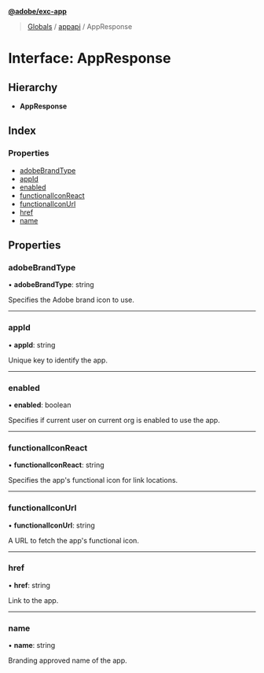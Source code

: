 **[@adobe/exc-app](../README.md)**

> [Globals](../README.md) / [appapi](../modules/appapi.md) / AppResponse

# Interface: AppResponse

## Hierarchy

* **AppResponse**

## Index

### Properties

* [adobeBrandType](appapi.appresponse.md#adobebrandtype)
* [appId](appapi.appresponse.md#appid)
* [enabled](appapi.appresponse.md#enabled)
* [functionalIconReact](appapi.appresponse.md#functionaliconreact)
* [functionalIconUrl](appapi.appresponse.md#functionaliconurl)
* [href](appapi.appresponse.md#href)
* [name](appapi.appresponse.md#name)

## Properties

### adobeBrandType

•  **adobeBrandType**: string

Specifies the Adobe brand icon to use.

___

### appId

•  **appId**: string

Unique key to identify the app.

___

### enabled

•  **enabled**: boolean

Specifies if current user on current org is enabled to use the app.

___

### functionalIconReact

•  **functionalIconReact**: string

Specifies the app's functional icon for link locations.

___

### functionalIconUrl

•  **functionalIconUrl**: string

A URL to fetch the app's functional icon.

___

### href

•  **href**: string

Link to the app.

___

### name

•  **name**: string

Branding approved name of the app.
